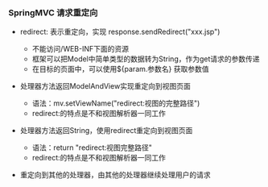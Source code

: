 ### SpringMVC 请求重定向
* redirect: 表示重定向，实现 response.sendRedirect("xxx.jsp")
  * 不能访问/WEB-INF下面的资源
  * 框架可以把Model中简单类型的数据转为String，作为get请求的参数传递
  * 在目标的页面中，可以使用${param.参数名} 获取参数值
* 处理器方法返回ModelAndView实现重定向到视图页面
   * 语法：mv.setViewName("redirect:视图的完整路径")
   * redirect:的特点是不和视图解析器一同工作
  
* 处理器方法返回String，使用redirect重定向到视图页面
   * 语法：return "redirect:视图完整路径"
   * redirect:的特点是不和视图解析器一同工作
* 重定向到其他的处理器，由其他的处理器继续处理用户的请求